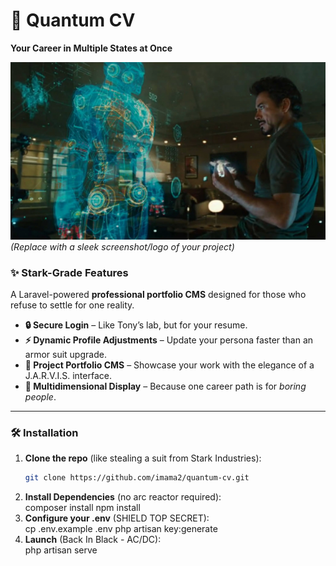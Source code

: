 # 🚀 Quantum CV  
**Your Career in Multiple States at Once**  

![Quantum CV Banner](https://github.com/imama2/quantum-cv/blob/5245447954f3915967c37698204c20344841d664/ironmam-designing-suit.png)  
*(Replace with a sleek screenshot/logo of your project)*  

### **✨ Stark-Grade Features**  
A Laravel-powered **professional portfolio CMS** designed for those who refuse to settle for one reality.  

- **🔒 Secure Login** – Like Tony’s lab, but for your resume.  
- **⚡ Dynamic Profile Adjustments** – Update your persona faster than an armor suit upgrade.  
- **📂 Project Portfolio CMS** – Showcase your work with the elegance of a J.A.R.V.I.S. interface.  
- **🌌 Multidimensional Display** – Because one career path is for *boring people*.  

---

### **🛠️ Installation**  
1. **Clone the repo** (like stealing a suit from Stark Industries):  
   ```bash
   git clone https://github.com/imama2/quantum-cv.git
2. **Install Dependencies** (no arc reactor required):  
   composer install
   npm install
3. **Configure your .env** (SHIELD TOP SECRET):  
   cp .env.example .env
   php artisan key:generate
4. **Launch** (Back In Black - AC/DC):  
    php artisan serve
   

